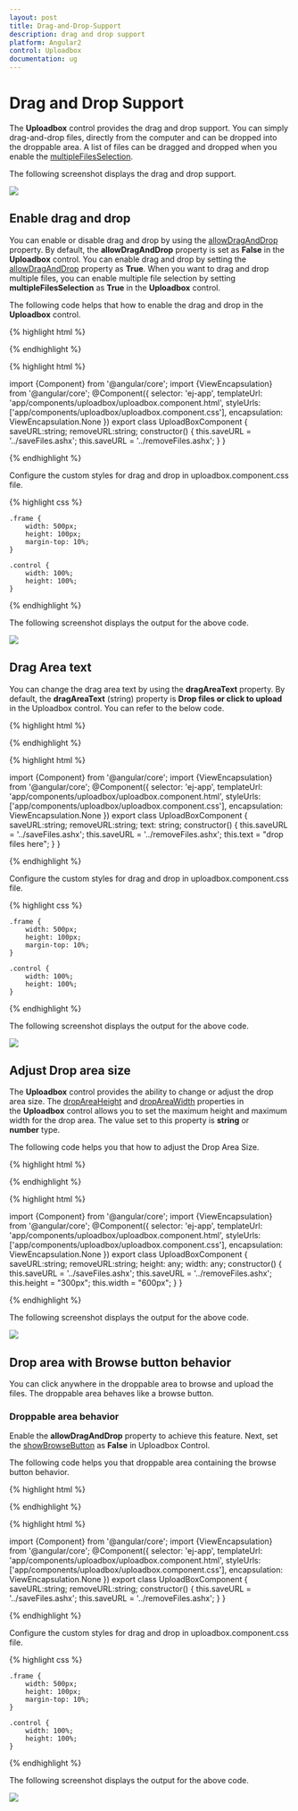 ```yaml
---
layout: post
title: Drag-and-Drop-Support
description: drag and drop support
platform: Angular2
control: Uploadbox
documentation: ug
---
```


# Drag and Drop Support

The **Uploadbox** control provides the drag and drop support. You can simply drag-and-drop files, directly from the computer and can be dropped into the droppable area. A list of files can be dragged and dropped when you enable the [multipleFilesSelection](https://help.syncfusion.com/api/js/ejuploadbox#members:multiplefilesselection).

The following screenshot displays the drag and drop support.

![](Drag-and-Drop-Support_images/Drag-and-Drop-Support_img1.png) 

## Enable drag and drop 

You can enable or disable drag and drop by using the [allowDragAndDrop](https://help.syncfusion.com/api/js/ejuploadbox#members:allowdraganddrop) property. By default, the **allowDragAndDrop** property is set as **False** in the **Uploadbox** control. You can enable drag and drop by setting the [allowDragAndDrop](https://help.syncfusion.com/api/js/ejuploadbox#members:allowdraganddrop) property as **True**. When you want to drag and drop multiple files, you can enable multiple file selection by setting **multipleFilesSelection** as **True** in the **Uploadbox** control.

The following code helps that how to enable the drag and drop in the **Uploadbox** control.

{% highlight html %}

<div class="frame">
	<div class="control">
		<ej-uploadbox id="UploadDefault" [saveUrl]="saveURL" [removeUrl]="removeURL" [allowDragAndDrop]="true"></ej-uploadbox>
	</div>
</div>

{% endhighlight %}

{% highlight html %}

 import {Component} from '@angular/core';
 import {ViewEncapsulation} from '@angular/core';
    @Component({
    selector: 'ej-app',
        templateUrl: 'app/components/uploadbox/uploadbox.component.html',
        styleUrls: ['app/components/uploadbox/uploadbox.component.css'],
        encapsulation: ViewEncapsulation.None
    })
    export class UploadBoxComponent {
        saveURL:string;
        removeURL:string;
        constructor() {
        this.saveURL = '../saveFiles.ashx';
        this.saveURL = '../removeFiles.ashx';
        }
    }

{% endhighlight %}

Configure the custom styles for drag and drop in uploadbox.component.css file.

{% highlight css %}

    .frame {
        width: 500px;
        height: 100px;
        margin-top: 10%;
    }

    .control {
        width: 100%;
        height: 100%;
    }

{% endhighlight %}

The following screenshot displays the output for the above code.

![](Drag-and-Drop-Support_images/Drag-and-Drop-Support_img2.png) 

## Drag Area text

You can change the drag area text by using the **dragAreaText** property.  By default, the **dragAreaText** (string) property is **Drop files or click to upload** in the Uploadbox control. You can refer to the below code.

{% highlight html %}

<div class="frame">
	<div class="control">
		<ej-uploadbox id="UploadDefault" [saveUrl]="saveURL" [removeUrl]="removeURL" [allowDragAndDrop]="true" [dropAreaText]="text"></ej-uploadbox>
	</div>
</div>

{% endhighlight %}

{% highlight html %}

 import {Component} from '@angular/core';
 import {ViewEncapsulation} from '@angular/core';
    @Component({
    selector: 'ej-app',
        templateUrl: 'app/components/uploadbox/uploadbox.component.html',
        styleUrls: ['app/components/uploadbox/uploadbox.component.css'],
        encapsulation: ViewEncapsulation.None
    })
    export class UploadBoxComponent {
        saveURL:string;
        removeURL:string;
        text: string;
        constructor() {
        this.saveURL = '../saveFiles.ashx';
        this.saveURL = '../removeFiles.ashx';
        this.text = "drop files here";
        }
    }

{% endhighlight %}

Configure the custom styles for drag and drop in uploadbox.component.css file.

{% highlight css %}

    .frame {
        width: 500px;
        height: 100px;
        margin-top: 10%;
    }

    .control {
        width: 100%;
        height: 100%;
    }

{% endhighlight %}

The following screenshot displays the output for the above code.

![](Drag-and-Drop-Support_images/Drag-and-Drop-Support_img3.png) 

## Adjust Drop area size

The **Uploadbox** control provides the ability to change or adjust the drop area size. The [dropAreaHeight](https://help.syncfusion.com/api/js/ejuploadbox#members:dropareaheight) and [dropAreaWidth](https://help.syncfusion.com/api/js/ejuploadbox#members:dropareawidth) properties in the **Uploadbox** control allows you to set the maximum height and maximum width for the drop area. The value set to this property is **string** or **number** type.

The following code helps you that how to adjust the Drop Area Size.

{% highlight html %}

<div class="control">
    <ej-uploadbox id="UploadDefault" [saveUrl]="saveURL" [removeUrl]="removeURL" [allowDragAndDrop]="true" [dropAreaHeight]="height" [dropAreaWidth]="width"></ej-uploadbox>
</div>

{% endhighlight %}

{% highlight html %}

 import {Component} from '@angular/core';
 import {ViewEncapsulation} from '@angular/core';
    @Component({
    selector: 'ej-app',
        templateUrl: 'app/components/uploadbox/uploadbox.component.html',
        styleUrls: ['app/components/uploadbox/uploadbox.component.css'],
        encapsulation: ViewEncapsulation.None
    })
    export class UploadBoxComponent {
        saveURL:string;
        removeURL:string;
        height: any;
        width: any;
        constructor() {
        this.saveURL = '../saveFiles.ashx';
        this.saveURL = '../removeFiles.ashx';
        this.height = "300px";
        this.width = "600px";
        }
    }

{% endhighlight %}

The following screenshot displays the output for the above code.

![](Drag-and-Drop-Support_images/Drag-and-Drop-Support_img4.png) 

## Drop area with Browse button behavior

You can click anywhere in the droppable area to browse and upload the files. The droppable area behaves like a browse button.

### Droppable area behavior

Enable the **allowDragAndDrop** property to achieve this feature. Next, set the [showBrowseButton](https://help.syncfusion.com/api/js/ejuploadbox#members:showbrowsebutton) as **False** in Uploadbox Control.

The following code helps you that droppable area containing the browse button behavior.

{% highlight html %}

<div class="frame">
	<div class="control">
		<ej-uploadbox id="UploadDefault" [saveUrl]="saveURL" [removeUrl]="removeURL" [allowDragAndDrop]="true" [multipleFilesSelection]="true" [showBrowseButton]="false"></ej-uploadbox>
	</div>
</div>

{% endhighlight %}

{% highlight html %}

 import {Component} from '@angular/core';
 import {ViewEncapsulation} from '@angular/core';
    @Component({
    selector: 'ej-app',
        templateUrl: 'app/components/uploadbox/uploadbox.component.html',
        styleUrls: ['app/components/uploadbox/uploadbox.component.css'],
        encapsulation: ViewEncapsulation.None
    })
    export class UploadBoxComponent {
        saveURL:string;
        removeURL:string;
        constructor() {
        this.saveURL = '../saveFiles.ashx';
        this.saveURL = '../removeFiles.ashx';
        }
    }

{% endhighlight %}

Configure the custom styles for drag and drop in uploadbox.component.css file.

{% highlight css %}

    .frame {
        width: 500px;
        height: 100px;
        margin-top: 10%;
    }

    .control {
        width: 100%;
        height: 100%;
    }

{% endhighlight %}

The following screenshot displays the output for the above code.

![](Drag-and-Drop-Support_images/Drag-and-Drop-Support_img5.png)